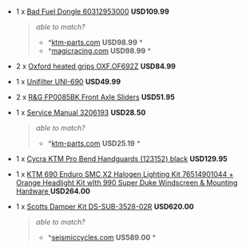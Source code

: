 * 1 x [Bad Fuel Dongle 60312953000](http://www.ktmtwins.com/ktm-60312953000) **USD109.99** <!-- Tony -->

  > *able to match?*
  > * *[ktm-parts.com](http://www.ktm-parts.com/60312953000.html#.U7kylf6HYSI) **USD98.99** *
  > * *[magicracing.com](http://www.magicracing.com/KTM-OFFROAD-DONGLE_p_155918.html) **USD98.99** *

* 2 x [Oxford heated grips OXF.OF692Z](http://www.ktmtwins.com/oxford-ktm-heated-grip-set) **USD84.99** <!-- Rob/Tony -->

* 1 x [Unifilter UNI-690](http://www.ktmtwins.com/uni-ktm-690-enduro-smc-air-filter) **USD49.99** <!-- Tony -->

* 2 x [R&G FP0085BK Front Axle Sliders](http://www.ktmtwins.com/r-g-ktm-690-enduro-fork-sliders) **USD51.95** <!-- Rob/Tony -->

* 1 x [Service Manual 3206193](http://www.ktmtwins.com/ktm-690-2008-2013-enduro-smc-service-manual-dvd) **USD28.50** <!-- Rob/Tony -->

  > *able to match?*
  > * *[ktm-parts.com](http://www.ktm-parts.com/3206193-p-HEQSPRM,PPRM.html#.U7k0a_6HYSI) **USD25.19** *
  
* 1 x [Cycra KTM Pro Bend Handguards (123152) black](http://www.ktmtwins.com/cycra-handguards) **USD129.95** <!-- Rob -->

* 1 x [KTM 690 Enduro SMC X2 Halogen Lighting Kit 76514901044 + Orange Headlight Kit wIth 990 Super Duke Windscreen & Mounting Hardware ](http://www.ktmtwins.com/ktm-690-enduro-smc-x2-halogen-lighting-kit) **USD264.00** <!-- Rob -->

* 1 x [Scotts Damper Kit DS-SUB-3528-02R](http://www.ktmtwins.com/scott-s-performance-2012-damper-kit) **USD620.00** <!-- Tony -->

  > *able to match?*
  > * *[seismiccycles.com](http://www.seismiccycles.com/p-1456-scotts-performance-rubber-sub-mount-steering-stabilizer-kit-ktm-690-enduro-2011-2013-_ds-sub-3528-02r.aspx) **US589.00** *

